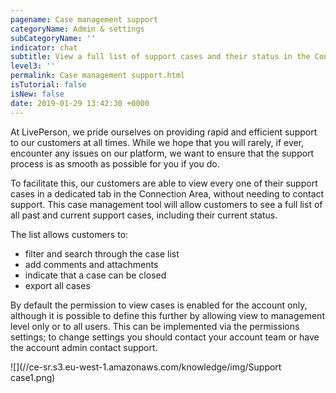 ```yaml
---
pagename: Case management support
categoryName: Admin & settings
subCategoryName: ''
indicator: chat
subtitle: View a full list of support cases and their status in the Connection Area
level3: ''
permalink: Case management support.html
isTutorial: false
isNew: false
date: 2019-01-29 13:42:30 +0000
---
```


At LivePerson, we pride ourselves on providing rapid and efficient support to our customers at all times. While we hope that you will rarely, if ever, encounter any issues on our platform, we want to ensure that the support process is as smooth as possible for you if you do.

To facilitate this, our customers are able to view every one of their support cases in a dedicated tab in the Connection Area, without needing to contact support. This case management tool will allow customers to see a full list of all past and current support cases, including their current status.

The list allows customers to:

* filter and search through the case list
* add comments and attachments
* indicate that a case can be closed
* export all cases

By default the permission to view cases is enabled for the account only, although it is possible to define this further by allowing view to management level only or to all users. This can be implemented via the permissions settings; to change settings you should contact your account team or have the account admin contact support.


![](//ce-sr.s3.eu-west-1.amazonaws.com/knowledge/img/Support case1.png)
